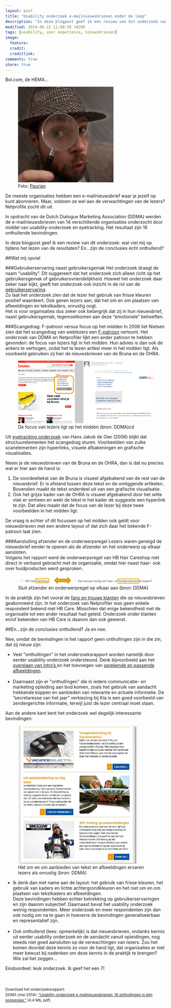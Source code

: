 ```yaml
---
layout: post
title: "Usability onderzoek e-mailnieuwsbrieven onder de loep"
description: "In deze blogpost geef ik een review van dit onderzoek van DDMA en Netprofiler. Wat viel mij op tijdens het lezen van de resultaten? En…zijn de conclusies ècht onthullend?"
modified: 2014-08-22 11:00:50 +0200
tags: [usability, user experience, nieuwsbrieven]
image:
  feature: 
  credit: 
  creditlink: 
comments: true
share: true
---
```



Bol.com, de HEMA…

<figure class="floatright round">
  <img src="/images/onder-de-loep.jpg" alt="Een inspecteur kijkt door een vergrootglas" >
  <figcaption>Foto: <a href="http://bit.ly/onderdeloep">Paurian</a></figcaption>
</figure>

De meeste organisaties hebben een e-mailnieuwsbrief waar je jezelf op
kunt abonneren. Maar, voldoen ze wel aan de verwachtingen van de
lezers? Netprofile zocht dit uit.

In opdracht van de Dutch Dialogue Marketing Association (DDMA) werden
de e-mailnieuwsbrieven van 14 verschillende organisaties onderzocht
door middel van usability-onderzoek en eyetracking. Het resultaat zijn 16 onthullende bevindingen.

In deze blogpost geef ik een review van dit onderzoek: wat viel mij op tijdens het lezen van de resultaten? En…zijn de conclusies ècht onthullend?


##Wat mij opviel

###Gebruikerservaring naast gebruikersgemak
Het onderzoek draagt de naam “usability”. Dit suggereert dat het onderzoek zich alleen richt op het gebruikersgemak of
gebruikersvriendelijkheid. Hoewel het onderzoek daar zeker naar kijkt,
geeft het onderzoek ook inzicht in de rol van de <a
href="http://www.neospot.se/usability-vs-user-experience/">gebruikerservaring</a>.<br>
Zo laat het onderzoek zien dat de lezer het gebruik van frisse kleuren
positief waardeert. Ook geven lezers aan, dat het om en om plaatsen
van afbeeldingen en tekstkaders, onrustig oogt.<br>
Het is voor organisaties dus zeker ook belangrijk dat zij in hun
nieuwsbrief, naast gebruikersgemak, tegemoetkomen aan deze
“emotionele” behoeften.

###Scangedrag: F-patroon versus focus op het midden
In 2006 liet Nielsen zien dat het scangedrag van weblezers een <a
href="http://www.nngroup.com/articles/f-shaped-pattern-reading-web-content/">
F-patroon</a> vertoont. Het onderzoek van DDMA en Netprofiler lijkt
een ander patroon te hebben gevonden: de focus van lezers ligt in het
midden. Hun advies is dan ook de ankers te verhogen, zodat het te
lezen artikel meer in het midden ligt. Als voorbeeld gebruiken zij
hier de nieuwsbrieven van de Bruna en de OHRA.

<figure class="shadow">
  <img src="/images/focus-in-het-midden.png" alt="Lezers focussen op het midden">
  <figcaption>De focus van lezers ligt op het midden (bron: DDMA)cd </a></figcaption>
</figure>

Uit <a
href="http://www.usabilityweb.nl/2006/09/hoe-wordt-een-nieuwsbrief-gelezen/
">eyetracking onderzoek</a> van Hans Jakob de Gier (2006) blijkt dat
structuurelementen het scangedrag sturen. Voorbeelden van zulke
scanelementen zijn hyperlinks, visuele afbakeningen en
grafische visualisaties.

Neem je de nieuwsbrieven van de Bruna en de OHRA, dan is
dat nu precies wat er hier aan de hand is:<br>
<ol>
<li>De voordeeltekst van de Bruna is visueel afgebakend van de rest
van de nieuwsbrief. Er is afstand
tussen deze tekst en de omliggende artikelen. Bovendien maakt de tekst
onderdeel uit van een grafische visualisatie.</li>
<li>Ook het grijze kader van
de OHRA is visueel afgebakend door het witte vlak er omheen en
wekt de tekst in het kader de suggestie een hyperlink te zijn. Dat
alles maakt dat de focus van de lezer bij deze twee voorbeelden in het
midden ligt.</li>
</ol>
De vraag is echter of dit focussen op het midden ook geldt voor
nieuwsbrieven met een andere layout of dat zich daar het bekende
F-patroon laat zien.

###Aansluiting afzender en de onderwerpsregel
Lezers waren geneigd de nieuwsbrief eerder te openen als de afzender en het onderwerp op elkaar aansloten.<br>
Volgens het rapport werd de onderwerpsregel van HB Hair Careshop niet
direct in verband gebracht met de organisatie, omdat hier naast haar-
ook over huidproducten werd gesproken.<br>

<figure class="shadow">
  <img src="/images/afzender-onderwerpregel.png" alt="Onderwerp sluit
  niet aan op afzender">
  <figcaption>Sluit afzender en onderwerpregel op elkaar aan (bron: DDMA)</a></figcaption>
</figure>

In de praktijk zijn het vooral de <a
href="http://www.nngroup.com/articles/e-mail-newsletters-usability/">fans
en trouwe klanten</a> die op nieuwsbrieven geabonneerd zijn. In het
onderzoek van Netprofiler was geen enkele respondent bekend met HB Care. Misschien dat enige bekendheid met de organisatie tot een ander resultaat had geleid. Onderzoek onder klanten en/of bekenden van HB Care is daarom dan ook gewenst.

##En…zijn de conclusies onthullend?
Ja en nee.

Nee, omdat de bevindingen in het rapport geen onthullingen zijn in die
zin, dat zij _nieuw_ zijn:
<ul>
<li>Veel "onthullingen" in het onderzoeksrapport worden namelijk door eerder usability onderzoek ondersteund. 
Denk bijvoorbeeld aan het<a
href="http://www.nngroup.com/articles/email-newsletters-inbox-congestion/">
overslaan
van intro’s </a> en het toevoegen van <a href="http://www.nngroup.com/articles/photos-as-web-content/">sprekende
en passende afbeeldingen</a>.</li><br>
<li>Daarnaast zijn er "onthullingen" die in iedere communicatie- en
marketing opleiding aan bod komen, zoals het gebruik van aandacht
trekkende koppen en aanbieden van relevante en actuele informatie.  De
”secretaresse van het jaar” verkiezing bij Kia is een goed voorbeeld
van zendergerichte informatie, terwijl juist de lezer centraal moet staan.</li>
</ul>

Aan de andere kant kent het onderzoek wel degelijk interessante
bevindingen:

<figure class="floatright shadow">
  <img src="/images/onrustige-layout.jpg" alt="Nieuwsbrief waarbij
  tekstkaders en afbeeldingen om en om zijn weergegeven.">
  <figcaption>Het om en om aanbieden
  van tekst en afbeeldingen ervaren lezers als onrustig (bron: DDMA)</a></figcaption>
</figure>

<ul>
<li>Ik denk dan met name aan de layout: het gebruik
van frisse kleuren, het gebruik van kaders en lichte
achtergrondkleuren en het niet om en om plaatsen van tekstkaders en
afbeeldingen.<br>
Deze bevindingen hebben echter betrekking op
gebruikerservaringen en zijn daarom subjectief. Daarnaast bevat het
usability onderzoek weinig respondenten. Meer onderzoek en meer
respondenten zijn dan ook nodig om na te gaan in hoeverre de
bevindingen generaliseerbaar en representatief zijn.</li><br>
<li>Ook onthullend (lees: opmerkelijk) is dat nieuwsbrieven, ondanks
kennis uit eerder usability onderzoek en de aandacht vanuit
opleidingen, nog steeds niet goed aansluiten op de verwachtingen van
lezers. Zou het komen doordat deze kennis zo voor de hand ligt, dat
organisaties er niet meer bewust bij nadenken om deze kennis in de
praktijk te brengen? Wie zal het zeggen…</li>
</ul>


Eindoordeel: leuk onderzoek. Ik geef het een 7!

<br><br>
<small>Download het onderzoeksrapport:  
DDMA (mei 2014): <a href="https://ddma.nl/download/31311/">“Usability
onderzoek e-mailnieuwsbrieven: 16 onthullingen in één oogopslag.”</a>
(4.4 Mb, pdf)</small>
